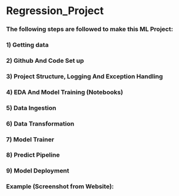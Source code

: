 # Regression_Project

### The following steps are followed to make this ML Project:

### 1) Getting data
### 2) Github And Code Set up
### 3) Project Structure, Logging And Exception Handling
### 4) EDA And Model Training (Notebooks)
### 5) Data Ingestion
### 6) Data Transformation
### 7) Model Trainer
### 8) Predict Pipeline
### 9) Model Deployment

### Example (Screenshot from Website):
